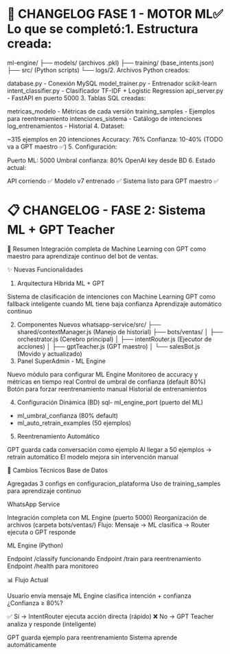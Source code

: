 # 📝 CHANGELOG FASE 1 - MOTOR ML✅ Lo que se completó:1. Estructura creada:
ml-engine/
├── models/ (archivos .pkl)
├── training/ (base_intents.json)
├── src/ (Python scripts)
└── logs/2. Archivos Python creados:

database.py - Conexión MySQL
model_trainer.py - Entrenador scikit-learn
intent_classifier.py - Clasificador TF-IDF + Logistic Regression
api_server.py - FastAPI en puerto 5000
3. Tablas SQL creadas:

metricas_modelo - Métricas de cada versión
training_samples - Ejemplos para reentrenamiento
intenciones_sistema - Catálogo de intenciones
log_entrenamientos - Historial
4. Dataset:

~315 ejemplos en 20 intenciones
Accuracy: 76%
Confianza: 10-40% (TODO va a GPT maestro ✅)
5. Configuración:

Puerto ML: 5000
Umbral confianza: 80%
OpenAI key desde BD
6. Estado actual:

API corriendo ✅
Modelo v7 entrenado ✅
Sistema listo para GPT maestro ✅

# 📋 CHANGELOG - FASE 2: Sistema ML + GPT Teacher
🎯 Resumen
Integración completa de Machine Learning con GPT como maestro para aprendizaje continuo del bot de ventas.

✨ Nuevas Funcionalidades
1. Arquitectura Híbrida ML + GPT

Sistema de clasificación de intenciones con Machine Learning
GPT como fallback inteligente cuando ML tiene baja confianza
Aprendizaje automático continuo

2. Componentes Nuevos
whatsapp-service/src/
├── shared/contextManager.js          (Manejo de historial)
├── bots/ventas/
│   ├── orchestrator.js               (Cerebro principal)
│   ├── intentRouter.js               (Ejecutor de acciones)
│   ├── gptTeacher.js                 (GPT maestro)
│   └── salesBot.js                   (Movido y actualizado)
3. Panel SuperAdmin - ML Engine

Nuevo módulo para configurar ML Engine
Monitoreo de accuracy y métricas en tiempo real
Control de umbral de confianza (default 80%)
Botón para forzar reentrenamiento manual
Historial de entrenamientos

4. Configuración Dinámica (BD)
sql- ml_engine_port           (puerto del ML)
- ml_umbral_confianza      (80% default)
- ml_auto_retrain_examples (50 ejemplos)
5. Reentrenamiento Automático

GPT guarda cada conversación como ejemplo
Al llegar a 50 ejemplos → retrain automático
El modelo mejora sin intervención manual


🔧 Cambios Técnicos
Base de Datos

Agregadas 3 configs en configuracion_plataforma
Uso de training_samples para aprendizaje continuo

WhatsApp Service

Integración completa con ML Engine (puerto 5000)
Reorganización de archivos (carpeta bots/ventas/)
Flujo: Mensaje → ML clasifica → Router ejecuta o GPT responde

ML Engine (Python)

Endpoint /classify funcionando
Endpoint /train para reentrenamiento
Endpoint /health para monitoreo


📊 Flujo Actual

Usuario envía mensaje
ML Engine clasifica intención + confianza
¿Confianza ≥ 80%?

✅ Sí → IntentRouter ejecuta acción directa (rápido)
❌ No → GPT Teacher analiza y responde (inteligente)


GPT guarda ejemplo para reentrenamiento
Sistema aprende automáticamente
